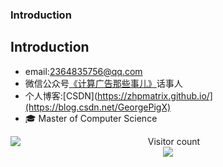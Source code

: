### Introduction

<!--
**FakerYFX/FakerYFX** is a ✨ _special_ ✨ repository because its `README.md` (this file) appears on your GitHub profile.

Here are some ideas to get you started:

- 🔭 I’m currently working on ...
- 🌱 I’m currently learning ...
- 👯 I’m looking to collaborate on ...
- 🤔 I’m looking for help with ...
- 💬 Ask me about ...
- 📫 How to reach me: ...
- 😄 Pronouns: ...
- ⚡ Fun fact: ...
-->


## Introduction

- email:2364835756@qq.com
- 微信公众号[《计算广告那些事儿》](https://mp.weixin.qq.com/s?__biz=MzIwNTE0NTgyMQ==&mid=2247483695&idx=1&sn=53a8ff28b2777df0a427e4c22bcc6a8f&chksm=9734129da0439b8b6f0a9f91dff729d8343d98ecb29602ad691f110846416d3afbcb5ea45834#rd)话事人
- 个人博客:[CSDN](https://zhpmatrix.github.io/](https://blog.csdn.net/GeorgePigX)
- 🎓 Master of Computer Science
  
<a href="https://github.com/zhpmatrix">
  <img align="left" src="https://github-readme-stats-sigma-five.vercel.app/api?username=FakerYFX&show_icons=truet&include_all_commits=True&hide=contribs)](https://github.com/anuraghazra/github-readme-stats" />
</a>

<p align="center"> 
  Visitor count<br>
  <img src="https://profile-counter.glitch.me/FakerYFX/count.svg" />
</p>

